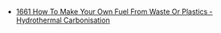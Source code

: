 - [1661 How To Make Your Own Fuel From Waste Or Plastics - Hydrothermal Carbonisation](https://youtu.be/hzb8v3VcHEs)
